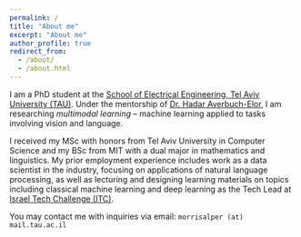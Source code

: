 ```yaml
---
permalink: /
title: "About me"
excerpt: "About me"
author_profile: true
redirect_from: 
  - /about/
  - /about.html
---
```


I am a PhD student at the [School of Electrical Engineering, Tel Aviv University (TAU)](https://en-engineering.tau.ac.il/School-of-Electrical-Engineering/main). Under the mentorship of [Dr. Hadar Averbuch-Elor](https://www.cs.cornell.edu/~hadarelor/), I am researching *multimodal learning* – machine learning applied to tasks involving vision and language.

I received my MSc with honors from Tel Aviv University in Computer Science and my BSc from MIT with a dual major in mathematics and linguistics. My prior employment experience includes work as a data scientist in the industry, focusing on applications of natural language processing, as well as lecturing and designing learning materials on topics including classical machine learning and deep learning as the Tech Lead at [Israel Tech Challenge (ITC)](https://www.itc.tech/).

You may contact me with inquiries via email: `morrisalper (at) mail.tau.ac.il`

